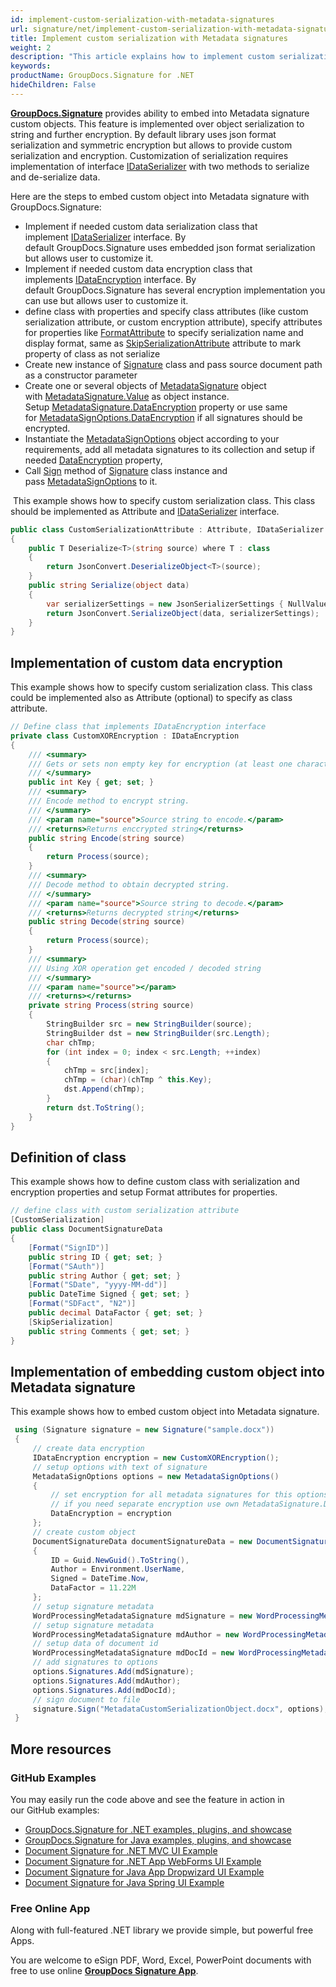 ```yaml
---
id: implement-custom-serialization-with-metadata-signatures
url: signature/net/implement-custom-serialization-with-metadata-signatures
title: Implement custom serialization with Metadata signatures
weight: 2
description: "This article explains how to implement custom serialization for Metadata electronic signatures."
keywords: 
productName: GroupDocs.Signature for .NET
hideChildren: False
---
```

[**GroupDocs.Signature**](https://products.groupdocs.com/signature/net) provides ability to embed into Metadata signature custom objects. This feature is implemented over object serialization to string and further encryption. By default library uses json format serialization and symmetric encryption but allows to provide custom serialization and encryption. Customization of serialization requires implementation of interface [IDataSerializer](https://apireference.groupdocs.com/net/signature/groupdocs.signature.domain.extensions/idataserializer) with two methods to serialize and de-serialize data.

Here are the steps to embed custom object into Metadata signature with GroupDocs.Signature:

* Implement if needed custom data serialization class that implement [IDataSerializer](https://apireference.groupdocs.com/net/signature/groupdocs.signature.domain.extensions/idataserializer) interface. By default GroupDocs.Signature uses embedded json format serialization but allows user to customize it.
* Implement if needed custom data encryption class that implements [IDataEncryption](https://apireference.groupdocs.com/net/signature/groupdocs.signature.domain.extensions/idataencryption) interface. By default GroupDocs.Signature has several encryption implementation you can use but allows user to customize it.
* define class with properties and specify class attributes (like custom serialization attribute, or custom encryption attribute), specify attributes for properties like [FormatAttribute](https://apireference.groupdocs.com/net/signature/groupdocs.signature.domain.extensions/formatattribute) to specify serialization name and display format, same as [SkipSerializationAttribute](https://apireference.groupdocs.com/net/signature/groupdocs.signature.domain.extensions/skipserializationattribute) attribute to mark property of class as not serialize
* Create new instance of [Signature](https://apireference.groupdocs.com/net/signature/groupdocs.signature/signature) class and pass source document path as a constructor parameter
* Create one or several objects of [MetadataSignature](https://apireference.groupdocs.com/net/signature/groupdocs.signature.domain/metadatasignature) object with [MetadataSignature.Value](https://apireference.groupdocs.com/net/signature/groupdocs.signature.domain/metadatasignature/properties/value) as object instance. Setup [MetadataSignature.DataEncryption](https://apireference.groupdocs.com/net/signature/groupdocs.signature.domain/metadatasignature/properties/dataencryption) property or use same for [MetadataSignOptions.DataEncryption](https://apireference.groupdocs.com/net/signature/groupdocs.signature.options/metadatasignoptions/properties/dataencryption) if all signatures should be encrypted.
* Instantiate the [MetadataSignOptions](https://apireference.groupdocs.com/net/signature/groupdocs.signature.options/metadatasignoptions) object according to your requirements, add all metadata signatures to its collection and setup if needed [DataEncryption](https://apireference.groupdocs.com/net/signature/groupdocs.signature.domain/metadatasignature/properties/dataencryption) property,
* Call [Sign](https://apireference.groupdocs.com/net/signature/groupdocs.signature/signature/methods/sign) method of [Signature](https://apireference.groupdocs.com/net/signature/groupdocs.signature/signature) class instance and pass [MetadataSignOptions](https://apireference.groupdocs.com/net/signature/groupdocs.signature.options/metadatasignoptions) to it.

 This example shows how to specify custom serialization class. This class should be implemented as Attribute and [IDataSerializer](https://apireference.groupdocs.com/net/signature/groupdocs.signature.domain.extensions/idataserializer) interface.

```csharp
public class CustomSerializationAttribute : Attribute, IDataSerializer
{
    public T Deserialize<T>(string source) where T : class
    {
        return JsonConvert.DeserializeObject<T>(source);
    }
    public string Serialize(object data)
    {
        var serializerSettings = new JsonSerializerSettings { NullValueHandling = NullValueHandling.Ignore };
        return JsonConvert.SerializeObject(data, serializerSettings);
    }
}
```

## Implementation of custom data encryption

This example shows how to specify custom serialization class. This class could be implemented also as Attribute (optional) to specify as class attribute.

```csharp
// Define class that implements IDataEncryption interface
private class CustomXOREncryption : IDataEncryption
{
    /// <summary>
    /// Gets or sets non empty key for encryption (at least one character)
    /// </summary>
    public int Key { get; set; }
    /// <summary>
    /// Encode method to encrypt string.
    /// </summary>
    /// <param name="source">Source string to encode.</param>
    /// <returns>Returns enccrypted string</returns>
    public string Encode(string source)
    {
        return Process(source);
    }
    /// <summary>
    /// Decode method to obtain decrypted string.
    /// </summary>
    /// <param name="source">Source string to decode.</param>
    /// <returns>Returns decrypted string</returns>
    public string Decode(string source)
    {
        return Process(source);
    }
    /// <summary>
    /// Using XOR operation get encoded / decoded string
    /// </summary>
    /// <param name="source"></param>
    /// <returns></returns>
    private string Process(string source)
    {
        StringBuilder src = new StringBuilder(source);
        StringBuilder dst = new StringBuilder(src.Length);
        char chTmp;
        for (int index = 0; index < src.Length; ++index)
        {
            chTmp = src[index];
            chTmp = (char)(chTmp ^ this.Key);
            dst.Append(chTmp);
        }
        return dst.ToString();
    }
}
```

## Definition of class

This example shows how to define custom class with serialization and encryption properties and setup Format attributes for properties.

```csharp
// define class with custom serialization attribute
[CustomSerialization]
public class DocumentSignatureData
{
    [Format("SignID")]
    public string ID { get; set; }
    [Format("SAuth")]
    public string Author { get; set; }
    [Format("SDate", "yyyy-MM-dd")]
    public DateTime Signed { get; set; }
    [Format("SDFact", "N2")]
    public decimal DataFactor { get; set; }
    [SkipSerialization]
    public string Comments { get; set; }
}
```

## Implementation of embedding custom object into Metadata signature

This example shows how to embed custom object into Metadata signature.

```csharp
 using (Signature signature = new Signature("sample.docx"))
 {
     // create data encryption
     IDataEncryption encryption = new CustomXOREncryption();
     // setup options with text of signature
     MetadataSignOptions options = new MetadataSignOptions()
     {
         // set encryption for all metadata signatures for this options
         // if you need separate encryption use own MetadataSignature.DataEncryption property
         DataEncryption = encryption
     };
     // create custom object
     DocumentSignatureData documentSignatureData = new DocumentSignatureData()
     {
         ID = Guid.NewGuid().ToString(),
         Author = Environment.UserName,
         Signed = DateTime.Now,
         DataFactor = 11.22M
     };
     // setup signature metadata
     WordProcessingMetadataSignature mdSignature = new WordProcessingMetadataSignature("Signature", documentSignatureData);
     // setup signature metadata
     WordProcessingMetadataSignature mdAuthor = new WordProcessingMetadataSignature("Author", "Mr.Scherlock Holmes");
     // setup data of document id
     WordProcessingMetadataSignature mdDocId = new WordProcessingMetadataSignature("DocumentId", Guid.NewGuid().ToString());
     // add signatures to options
     options.Signatures.Add(mdSignature);
     options.Signatures.Add(mdAuthor);
     options.Signatures.Add(mdDocId);
     // sign document to file
     signature.Sign("MetadataCustomSerializationObject.docx", options);
 }
```

## More resources

### GitHub Examples

You may easily run the code above and see the feature in action in our GitHub examples:

* [GroupDocs.Signature for .NET examples, plugins, and showcase](https://github.com/groupdocs-signature/GroupDocs.Signature-for-.NET)
* [GroupDocs.Signature for Java examples, plugins, and showcase](https://github.com/groupdocs-signature/GroupDocs.Signature-for-Java)
* [Document Signature for .NET MVC UI Example](https://github.com/groupdocs-signature/GroupDocs.Signature-for-.NET-MVC)
* [Document Signature for .NET App WebForms UI Example](https://github.com/groupdocs-signature/GroupDocs.Signature-for-.NET-WebForms)
* [Document Signature for Java App Dropwizard UI Example](https://github.com/groupdocs-signature/GroupDocs.Signature-for-Java-Dropwizard)
* [Document Signature for Java Spring UI Example](https://github.com/groupdocs-signature/GroupDocs.Signature-for-Java-Spring)

### Free Online App

Along with full-featured .NET library we provide simple, but powerful free Apps.

You are welcome to eSign PDF, Word, Excel, PowerPoint documents with free to use online **[GroupDocs Signature App](https://products.groupdocs.app/signature)**.
